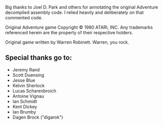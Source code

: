 Big thanks to Joel D. Park and others for annotating the original Adventure decompiled assembly code.
I relied heavily and deliberately on that commented code.

Original Adventure game Copyright © 1980 ATARI, INC.
Any trademarks referenced herein are the property of their respective holders.
 
Original game written by Warren Robinett. Warren, you rock.


## Special thanks go to:

 - Jeremy Rand
 - Scott Duensing
 - Jesse Blue
 - Kelvin Sherlock
 - Lucas Scharenbroich
 - Antoine Vignau
 - Ian Schmidt
 - Kent Dickey
 - Ian Brumby
 - Dagen Brock ("digarok")
